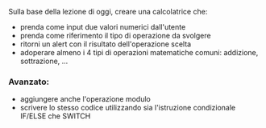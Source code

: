 Sulla base della lezione di oggi, creare una calcolatrice che:

- prenda come input due valori numerici dall'utente
- prenda come riferimento il tipo di operazione da svolgere
- ritorni un alert con il risultato dell'operazione scelta
- adoperare almeno i 4 tipi di operazioni matematiche comuni: addizione, sottrazione, ...

### Avanzato:

- aggiungere anche l'operazione modulo
- scrivere lo stesso codice utilizzando sia l'istruzione condizionale IF/ELSE che SWITCH
